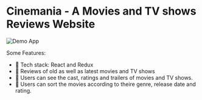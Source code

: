 # Cinemania - A Movies and TV shows Reviews Website

![Demo App](https://i.ibb.co/p3tjdNC/cinemania-preview.jpg)

Some Features:

- 🌟 Tech stack: React and Redux
- 🎃 Reviews of old as well as latest movies and TV shows
- 👾 Users can see the cast, ratings and trailers of movies and TV shows.
- 🚀 Users can sort the movies according to theire genre, release date and rating.
